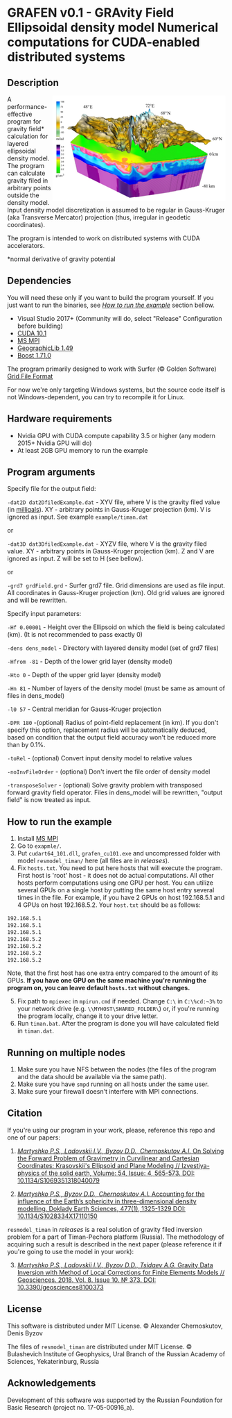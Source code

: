 # GRAFEN v0.1 - GRAvity Field Ellipsoidal density model Numerical computations for CUDA-enabled distributed systems

## Description

<img width=400 align="right" src="./GRAFEN.jpg" /> A performance-effective program for gravity field* calculation for layered ellipsoidal density model. The program can calculate gravity filed in arbitrary points outside the density model. Input density model discretization is assumed to be regular in Gauss-Kruger (aka Transverse Mercator) projection (thus, irregular in geodetic coordinates).

The program is intended to work on distributed systems with CUDA accelerators.

*normal derivative of gravity potential



## Dependencies
You will need these only if you want to build the program yourself. If you just want to run the binaries, see [*How to run the example*](#how-to-run-the-example) section bellow.

- Visual Studio 2017+ (Community will do, select "Release" Configuration before building)
- [CUDA 10.1](https://developer.nvidia.com/cuda-downloads)
- [MS MPI](https://github.com/Microsoft/Microsoft-MPI)
- [GeographicLib 1.49](https://sourceforge.net/projects/geographiclib/)
- [Boost 1.71.0](https://www.boost.org/users/history/version_1_71_0.html)

The program primarily designed to work with Surfer (© Golden Software) [Grid File Format](http://voxlerhelp.goldensoftware.com/voxler.htm#t=File_Formats%2FSurfer_7_Grid_File_Format.htm)

For now we're only targeting Windows systems, but the source code itself is not Windows-dependent, you can try to recompile it for Linux.

## Hardware requirements

- Nvidia GPU with CUDA compute capability 3.5 or higher (any modern 2015+ Nvidia GPU  will do)
- At least 2GB GPU memory to run the example

## Program arguments
Specify file for the output field:

`-dat2D dat2DfiledExample.dat`		- XYV file, where V is the gravity filed value (in [milligals](https://en.wikipedia.org/wiki/Gal_(unit))). XY - arbitrary points in Gauss-Kruger projection (km). V is ignored as input. See example `example/timan.dat`

or

`-dat3D dat3DfiledExample.dat`		- XYZV file, where V is the gravity filed value. XY - arbitrary points in Gauss-Kruger projection (km). Z and V are ignored as input. Z will be set to H (see bellow).

or

`-grd7 grdField.grd`			- Surfer grd7 file. Grid dimensions are used as file input. All coordinates in Gauss-Kruger projection (km). Old grid values are ignored and will be rewritten.

Specify input parameters:

`-Hf 0.00001`						- Height over the Ellipsoid on which the field is being calculated (km). (It is not recommended to pass exactly 0)

`-dens dens_model`			- Directory with layered density model (set of grd7 files)

`-Hfrom -81` 				- Depth of the lower grid layer (density model)

`-Hto 0` 					- Depth of the upper grid layer (density model)

`-Hn 81` 					- Number of layers of the density model (must be same as amount of files in dens_model)

`-l0 57` 					- Central meridian for Gauss-Kruger projection

`-DPR 180` 				-(optional) Radius of point-field replacement (in km). If you don't specify this option, replacement radius will be automatically deduced, based on condition that the output field accuracy won't be reduced more than by 0.1%.

`-toRel`					- (optional) Convert input density model to relative values

`-noInvFileOrder`			- (optional) Don't invert the file order of density model

`-transposeSolver`		- (optional) Solve gravity problem with transposed forward gravity field operator. Files in dens_model will be rewritten, "output field" is now treated as input.


## How to run the example

1. Install [MS MPI](https://www.microsoft.com/en-us/download/details.aspx?id=57467)
2. Go to `exapmle/`.
3. Put `cudart64_101.dll`, `grafen_cu101.exe` and uncompressed folder with model `resmodel_timan/` here (all files are in *releases*).
4. Fix `hosts.txt`. You need to put here hosts that will execute the program. First host is 'root' host - it does not do actual computations. All other hosts perform computations using one GPU per host. You can utilize several GPUs on a single host by putting the same host entry several times in the file.
For example, if you have 2 GPUs on host 192.168.5.1 and 4 GPUs on host 192.168.5.2. Your `host.txt` should be as follows:
```
192.168.5.1
192.168.5.1
192.168.5.1
192.168.5.2
192.168.5.2
192.168.5.2
192.168.5.2
```
Note, that the first host has one extra entry compared to the amount of its GPUs.
**If you have one GPU on the same machine you're running the program on, you can leave default `hosts.txt` without changes.**

5. Fix path to `mpiexec` in `mpirun.cmd` if needed. Change `C:\` in `C:\%cd:~3%` to your network drive (e.g. `\\MYHOST\SHARED_FOLDER\`) or, if you're running the program locally, change it to your drive letter.
6. Run `timan.bat`. After the program is done you will have calculated field in `timan.dat`.

## Running on multiple nodes

1. Make sure you have NFS between the nodes (the files of the program and the data should be available via the same path).
2. Make sure you have  `smpd` running on all hosts under the same user.
3. Make sure your firewall doesn't interfere with MPI connections. 

## Citation

If you're using our program in your work, please, reference this repo and one of our papers:

1. [*Martyshko P.S., Ladovskii I.V., Byzov D.D., Chernoskutov A.I.* On Solving the Forward Problem of Gravimetry in Curvilinear and Cartesian Coordinates: Krasovskii's Ellipsoid and Plane Modeling // Izvestiya-physics of the solid earth, Volume: 54, Issue: 4, 565-573. DOI: 10.1134/S1069351318040079](https://link.springer.com/article/10.1134/S1069351318040079)

2. [*Martyshko P.S., Byzov D.D., Chernoskutov A.I.* Accounting for the influence of the Earth’s sphericity in three-dimensional density modelling. Doklady Earth Sciences, 477(1), 1325-1329 DOI: 10.1134/S1028334X17110150](http://link.springer.com/article/10.1134/S1028334X17110150)

`resmodel_timan` in *releases* is a real solution of gravity filed inversion problem for a part of Timan-Pechora platform (Russia). The methodology of acquiring such a result is described in the next paper (please reference it if you're going to use the model in your work):

3. [*Martyshko P.S., Ladovskii I.V., Byzov D.D., Tsidaev A.G.* Gravity Data Inversion with Method of Local Corrections for Finite Elements Models // Geosciences. 2018. Vol. 8. Issue 10. № 373. DOI: 10.3390/geosciences8100373](https://www.mdpi.com/2076-3263/8/10/373)

## License

This software is distributed under MIT License. © Alexander Chernoskutov, Denis Byzov

The files of `resmodel_timan`  are distributed under MIT License. © Bulashevich Institute of Geophysics, Ural Branch of the Russian Academy of Sciences, Yekaterinburg, Russia

## Acknowledgements

Development of this software was supported by the Russian Foundation for Basic Research (project no. 17-05-00916_a). 


